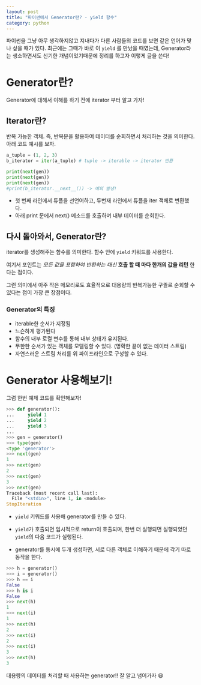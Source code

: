 ```yaml
---
layout: post
title: "파이썬에서 Generator란? - yield 함수"
category: python
---
```


파이썬을 그냥 아무 생각하지않고 지내다가 다른 사람들의 코드를 보면 같은 언어가 맞나 싶을 때가 있다. 최근에는 그때가 바로 이 `yield` 를 만났을 때였는데, Generator라는 생소하면서도 신기한 개념이었기때문에 정리를 하고자 이렇게 글을 쓴다!

# Generator란?

Generator에 대해서 이해를 하기 전에 iterator 부터 알고 가자!

## Iterator란?

반복 가능한 객체. 즉, 반복문을 활용하여 데이터를 순회하면서 처리하는 것을 의미한다. 아래 코드 예시를 보자.

```python
a_tuple = (1, 2, 3)
b_iterator = iter(a_tuple) # tuple -> iterable -> iterator 반환

print(next(gen))
print(next(gen))
print(next(gen))
#print(b_iterator.__next__()) -> 예외 발생! 
```

- 첫 번째 라인에서 튜플을 선언어하고, 두번재 라인에서 튜플을 iter 객체로 변환했다.
- 아래 print 문에서 next() 메소드를 호출하며 내부 데이터를 순회한다.


## 다시 돌아와서, Generator란?

iterator를 생성해주는 함수를 의미한다. 함수 안에 `yield` 키워드를 사용한다.

여기서 포인트는 *모든 값을 포함하여 반환하는 대신* **호출 할 때 마다 한개의 값을 리턴** 한다는 점이다. 

그런 의미에서 아주 작은 메모리로도 효율적으로 대용량의 반복가능한 구졸르 순회할 수 있다는 점이 가장 큰 장점이다. 

### Generator의 특징

- iterable한 순서가 지정됨
- 느슨하게 평가된다
- 함수의 내부 로컬 변수를 통해 내부 상태가 유지된다.
- 무한한 순서가 있는 객체를 모델링할 수 있다. (명확한 끝이 없는 데이터 스트림)
- 자연스러운 스트림 처리를 위 파이프라인으로 구성할 수 있다.


# Generator 사용해보기!

그럼 한번 예제 코드를 확인해보자!

```python
>>> def generator():
...     yield 1
...     yield 2
...     yield 3
... 
>>> gen = generator()
>>> type(gen)
<type 'generator'>
>>> next(gen)
1
>>> next(gen)
2
>>> next(gen)
3
>>> next(gen)
Traceback (most recent call last):
  File "<stdin>", line 1, in <module>
StopIteration
```

- `yield` 키워드를 사용해 generator를 만들 수 있다.
- `yield`가 호출되면 임시적으로 return이 호출되며, 한번 더 실행되면 실행되었던 `yield`의 다음 코드가 실행된다. 


- generator를 동시에 두개 생성하면, 서로 다른 객체로 이해하기 때문에 각기 따로 동작을 한다. 

```python
>>> h = generator()
>>> i = generator()
>>> h == i
False
>>> h is i
False
>>> next(h)
1
>>> next(i)
1
>>> next(h)
2
>>> next(i)
2
>>> next(i)
3
>>> next(h)
3
```

대용량의 데이터를 처리할 때 사용하는 generator!! 잘 알고 넘어가자 😆